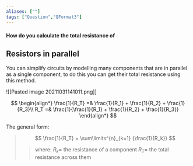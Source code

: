 ```yaml
---
aliases: [""]
tags: ["Question","QFormat3"]
---
```


#### How do you calculate the total resistance of
## Resistors in parallel
You can simplify circuits by modelling many components that are in parallel as a single component, to do this you can get their total resistance using this method.

![[Pasted image 20211031141011.png]]

$$ \begin{align*}
\frac{1}{R_T} =&  \frac{1}{R_1} + \frac{1}{R_2} + \frac{1}{R_3}\\
R_T =& \frac{1}{\frac{1}{R_1} + \frac{1}{R_2} + \frac{1}{R_3}}
\end{align*} $$ 

The general form:
> $$ \frac{1}{R_T} = \sum\limits^{n}_{k=1} {\frac{1}{R_k}} $$ 
>> where:
>> $R_k=$ the resistance of a component 
>> $R_T=$ the total resistance across them
